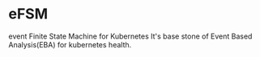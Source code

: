 # eFSM
event Finite State Machine for Kubernetes
It's base stone of Event Based Analysis(EBA) for kubernetes health.  
